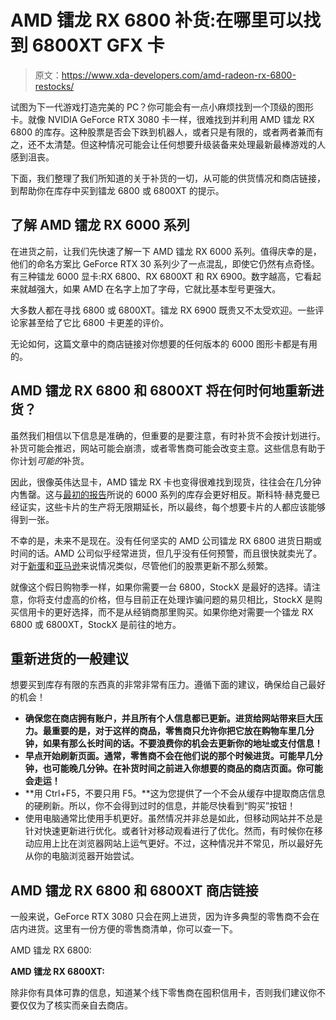 # AMD 镭龙 RX 6800 补货:在哪里可以找到 6800XT GFX 卡

> 原文：<https://www.xda-developers.com/amd-radeon-rx-6800-restocks/>

试图为下一代游戏打造完美的 PC？你可能会有一点小麻烦找到一个顶级的图形卡。就像 NVIDIA GeForce RTX 3080 卡一样，很难找到并利用 AMD 镭龙 RX 6800 的库存。这种股票是否会下跌到机器人，或者只是有限的，或者两者兼而有之，还不太清楚。但这种情况可能会让任何想要升级装备来处理最新最棒游戏的人感到沮丧。

下面，我们整理了我们所知道的关于补货的一切，从可能的供货情况和商店链接，到帮助你在库存中买到镭龙 6800 或 6800XT 的提示。

## 了解 AMD 镭龙 RX 6000 系列

在进货之前，让我们先快速了解一下 AMD 镭龙 RX 6000 系列。值得庆幸的是，他们的命名方案比 GeForce RTX 30 系列少了一点混乱，即使它仍然有点奇怪。有三种镭龙 6000 显卡:RX 6800、RX 6800XT 和 RX 6900。数字越高，它看起来就越强大，如果 AMD 在名字上加了字母，它就比基本型号更强大。

大多数人都在寻找 6800 或 6800XT。镭龙 RX 6900 既贵又不太受欢迎。一些评论家甚至给了它比 6800 卡更差的评价。

无论如何，这篇文章中的商店链接对你想要的任何版本的 6000 图形卡都是有用的。

## AMD 镭龙 RX 6800 和 6800XT 将在何时何地重新进货？

虽然我们相信以下信息是准确的，但重要的是要注意，有时补货不会按计划进行。补货可能会推迟，网站可能会崩溃，或者零售商可能会改变主意。这些信息有助于你计划*可能的*补货。

因此，很像英伟达显卡，AMD 镭龙 RX 卡也变得很难找到现货，往往会在几分钟内售罄。这与[最初的报告](https://www.pcinvasion.com/radeon-rx-6800-xt-stock-sold-out/)所说的 6000 系列的库存会更好相反。斯科特·赫克曼已经证实，这些卡片的生产将无限期延长，所以最终，每个想要卡片的人都应该能够得到一张。

不幸的是，未来不是现在。没有任何坚实的 AMD 公司镭龙 RX 6800 进货日期或时间的话。AMD 公司似乎经常进货，但几乎没有任何预警，而且很快就卖光了。对于[新蛋](https://redirect.viglink.com/?key=f246be432ee335db8d1b13f098db73cc&cuid=UUxdaUeUpU31005&u=https%3A%2F%2Fwww.newegg.com%2Fp%2Fpl%3Fd%3Drx%2B6900%2Bxt%26nm_mc%3DAFC-RAN-COM%26cm_mmc%3DAFC-RAN-COM)和[亚马逊](https://www.amazon.com/stores/page/14A8C84F-E4B1-48CA-8502-E2CC2AC0D9EA?tag=xda-4jik0ah-20&ascsubtag=UUxdaUeUpU31005&asc_refurl=https%3A%2F%2Fwww.xda-developers.com%2Famd-radeon-rx-6800-restocks%2F&asc_campaign=Short-Term)来说情况类似，尽管他们的股票更新不那么频繁。

就像这个假日购物季一样，如果你需要一台 6800，StockX 是最好的选择。请注意，你将支付虚高的价格，但与目前正在处理诈骗问题的易贝相比，StockX 是购买信用卡的更好选择，而不是从经销商那里购买。如果你绝对需要一个镭龙 RX 6800 或 6800XT，StockX 是前往的地方。

## 重新进货的一般建议

想要买到库存有限的东西真的非常非常有压力。遵循下面的建议，确保给自己最好的机会！

*   **确保您在商店拥有账户，并且所有个人信息都已更新。进货给网站带来巨大压力。最重要的是，对于这样的商品，零售商只允许你把它放在购物车里几分钟，如果有那么长时间的话。不要浪费你的机会去更新你的地址或支付信息！**
*   **早点开始刷新页面。通常，零售商不会在他们说的那个时候进货。可能早几分钟，也可能晚几分钟。在补货时间之前进入你想要的商品的商店页面。你可能会走运！**
*   **用 Ctrl+F5，不要只用 F5。**这为您提供了一个不会从缓存中提取商店信息的硬刷新。所以，你不会得到过时的信息，并能尽快看到“购买”按钮！
*   使用电脑通常比使用手机更好。虽然情况并非总是如此，但移动网站并不总是针对快速更新进行优化。或者针对移动观看进行了优化。然而，有时候你在移动应用上比在浏览器网站上运气更好。不过，这种情况并不常见，所以最好先从你的电脑浏览器开始尝试。

## AMD 镭龙 RX 6800 和 6800XT 商店链接

一般来说，GeForce RTX 3080 只会在网上进货，因为许多典型的零售商不会在店内进货。这里有一份方便的零售商清单，你可以查一下。

AMD 镭龙 RX 6800:

**AMD 镭龙 RX 6800XT:**

除非你有具体可靠的信息，知道某个线下零售商在囤积信用卡，否则我们建议你不要仅仅为了核实而亲自去商店。
